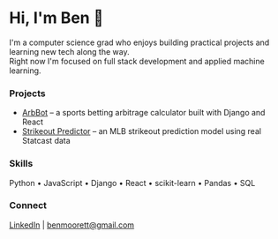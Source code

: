 # Hi, I'm Ben 👋

I'm a computer science grad who enjoys building practical projects and learning new tech along the way.  
Right now I'm focused on full stack development and applied machine learning.  

### Projects
- [ArbBot](https://arb-bot-rho.vercel.app/) – a sports betting arbitrage calculator built with Django and React  
- [Strikeout Predictor](https://www.kaggle.com/code/bennettmoore94/strikeout-predictor-3) – an MLB strikeout prediction model using real Statcast data  

### Skills
Python • JavaScript • Django • React • scikit-learn • Pandas • SQL 

### Connect
[LinkedIn](https://linkedin.com/in/bennettmoore94) | benmoorett@gmail.com
